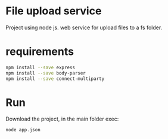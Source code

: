 # File upload service
 Project using node js. web service for upload files to a fs folder. 
# requirements 
  ```bash 
npm install --save express
npm install --save body-parser
npm install --save connect-multiparty
 ```
# Run
 Download the project, in the main folder exec:
 
 ```bash 
 node app.json
 ```
